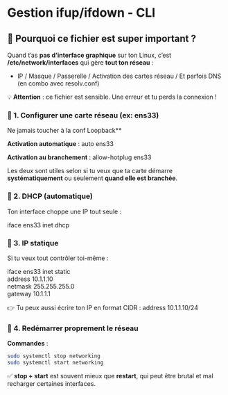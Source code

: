 # Gestion ifup/ifdown - CLI

## **🧩 Pourquoi ce fichier est super important ?**

Quand t’as **pas d’interface graphique** sur ton Linux, c’est **/etc/network/interfaces** qui gère **tout ton réseau** :

- IP / Masque / Passerelle / Activation des cartes réseau / Et parfois DNS (en combo avec resolv.conf)

💡 **Attention** : ce fichier est sensible. Une erreur et tu perds la connexion !

### **📌 1. Configurer une carte réseau (ex: ens33)**
Ne jamais toucher à la conf Loopback**

**Activation automatique** : auto ens33

**Activation au branchement** : allow-hotplug ens33

Les deux sont utiles selon si tu veux que ta carte démarre **systématiquement** ou seulement **quand elle est branchée**.



### **📌 2. DHCP (automatique)**

Ton interface choppe une IP tout seule :

iface ens33 inet dhcp



### **📌 3. IP statique**

Si tu veux tout contrôler toi-même :

iface ens33 inet static  
address 10.1.1.10  
netmask 255.255.255.0  
gateway 10.1.1.1

👉 Tu peux aussi écrire ton IP en format CIDR : address 10.1.1.10/24

### **📌 4. Redémarrer proprement le réseau**

**Commandes** :

```bash
sudo systemctl stop networking  
sudo systemctl start networking
```

✅ **stop + start** est souvent mieux que **restart**, qui peut être brutal et mal recharger certaines interfaces.



